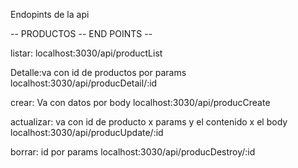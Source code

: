 Endopints de la api

-- PRODUCTOS -- END POINTS --

listar:
localhost:3030/api/productList

Detalle:va con id de productos por params
localhost:3030/api/producDetail/:id


crear: Va con datos por body
localhost:3030/api/producCreate

actualizar: va con id de producto x params y el contenido x el body
localhost:3030/api/producUpdate/:id

borrar: id por params
localhost:3030/api/producDestroy/:id


  
    

